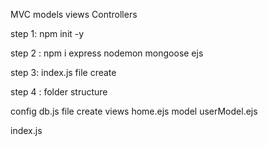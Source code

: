 MVC
models
views
Controllers


step 1: npm init -y

step 2 : npm i express nodemon mongoose ejs

step 3: index.js file create

step 4 : folder structure  

config
db.js file create
views
home.ejs
model
userModel.ejs

index.js
